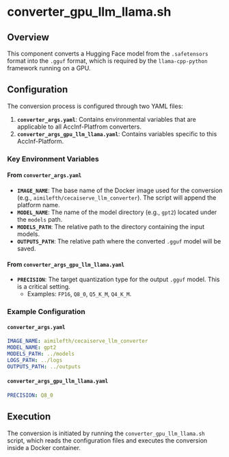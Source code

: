 # converter_gpu_llm_llama.sh

## Overview
This component converts a Hugging Face model from the `.safetensors` format into the `.gguf` format, which is required by the `llama-cpp-python` framework running on a GPU.

## Configuration
The conversion process is configured through two YAML files:

1.  **`converter_args.yaml`**: Contains environmental variables that are applicable to all AccInf-Platfrom converters.
2.  **`converter_args_gpu_llm_llama.yaml`**: Contains variables specific to this AccInf-Platform.

### Key Environment Variables

#### From `converter_args.yaml`
-   **`IMAGE_NAME`**: The base name of the Docker image used for the conversion (e.g., `aimilefth/cecaiserve_llm_converter`). The script will append the platform name.
-   **`MODEL_NAME`**: The name of the model directory (e.g., `gpt2`) located under the `models` path.
-   **`MODELS_PATH`**: The relative path to the directory containing the input models.
-   **`OUTPUTS_PATH`**: The relative path where the converted `.gguf` model will be saved.

#### From `converter_args_gpu_llm_llama.yaml`
-   **`PRECISION`**: The target quantization type for the output `.gguf` model. This is a critical setting.
    -   Examples: `FP16`, `Q8_0`, `Q5_K_M`, `Q4_K_M`.

### Example Configuration

#### `converter_args.yaml`
```yaml
IMAGE_NAME: aimilefth/cecaiserve_llm_converter
MODEL_NAME: gpt2
MODELS_PATH: ../models
LOGS_PATH: ../logs
OUTPUTS_PATH: ../outputs
```

#### `converter_args_gpu_llm_llama.yaml`
```yaml
PRECISION: Q8_0
```

## Execution
The conversion is initiated by running the `converter_gpu_llm_llama.sh` script, which reads the configuration files and executes the conversion inside a Docker container.